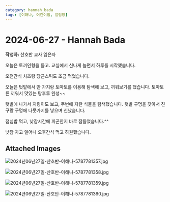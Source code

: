 ```yaml
---
category: hannah_bada
tags: [이해나, 어린이집, 알림장]
---
```


# 2024-06-27 - Hannah Bada

**작성자:** 산호반 교사 임은자  

오늘은 토끼인형을 들고. 교실에서 신나게 놀면서 하루를 시작했습니다.

오전간식 치즈랑 당근스틱도 조금 먹었습니다.

오늘은  텃밭에서 딴 가지랑 토마토를 이용해 탐색해 보고, 끼워보기를 했습니다. 토마토른 끼워서 맛있는 탕후루 완성~~

텃밭에 나가서 지렁이도 보고, 주변에 자란 식물을 탐색했습니다. 텃밭 구멍을 찾아서 친구랑 구멍에 나뭇가지를 넣으며 신났습니다.

점심밥 먹고, 낮잠시간에 피곤한지 바로 잠들었습니다.^^

낮잠 자고 일어나 오후간식 먹고 하원했습니다.

## Attached Images
![2024년06년27일-산호반-이해나-5787781357.jpg](d:\Users\hannah\Downloads\kids\photo\2024년06년27일-산호반-이해나-5787781357.jpg)

![2024년06년27일-산호반-이해나-5787781358.jpg](d:\Users\hannah\Downloads\kids\photo\2024년06년27일-산호반-이해나-5787781358.jpg)

![2024년06년27일-산호반-이해나-5787781359.jpg](d:\Users\hannah\Downloads\kids\photo\2024년06년27일-산호반-이해나-5787781359.jpg)

![2024년06년27일-산호반-이해나-5787781360.jpg](d:\Users\hannah\Downloads\kids\photo\2024년06년27일-산호반-이해나-5787781360.jpg)

